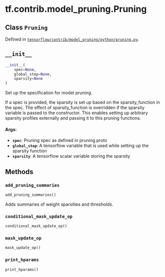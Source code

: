 <div itemscope itemtype="http://developers.google.com/ReferenceObject">
<meta itemprop="name" content="tf.contrib.model_pruning.Pruning" />
<meta itemprop="path" content="Stable" />
<meta itemprop="property" content="__init__"/>
<meta itemprop="property" content="add_pruning_summaries"/>
<meta itemprop="property" content="conditional_mask_update_op"/>
<meta itemprop="property" content="mask_update_op"/>
<meta itemprop="property" content="print_hparams"/>
</div>

# tf.contrib.model_pruning.Pruning

## Class `Pruning`





Defined in [`tensorflow/contrib/model_pruning/python/pruning.py`](https://www.tensorflow.org/code/tensorflow/contrib/model_pruning/python/pruning.py).



<h2 id="__init__"><code>__init__</code></h2>

``` python
__init__(
    spec=None,
    global_step=None,
    sparsity=None
)
```

Set up the specification for model pruning.

If a spec is provided, the sparsity is set up based on the sparsity_function
in the spec. The effect of sparsity_function is overridden if the sparsity
variable is passed to the constructor. This enables setting up arbitrary
sparsity profiles externally and passing it to this pruning functions.

#### Args:

* <b>`spec`</b>: Pruning spec as defined in pruning.proto
* <b>`global_step`</b>: A tensorflow variable that is used while setting up the
    sparsity function
* <b>`sparsity`</b>: A tensorflow scalar variable storing the sparsity



## Methods

<h3 id="add_pruning_summaries"><code>add_pruning_summaries</code></h3>

``` python
add_pruning_summaries()
```

Adds summaries of weight sparsities and thresholds.

<h3 id="conditional_mask_update_op"><code>conditional_mask_update_op</code></h3>

``` python
conditional_mask_update_op()
```



<h3 id="mask_update_op"><code>mask_update_op</code></h3>

``` python
mask_update_op()
```



<h3 id="print_hparams"><code>print_hparams</code></h3>

``` python
print_hparams()
```





